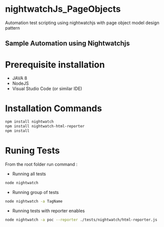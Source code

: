 # nightwatchJs_PageObjects
Automation test scripting using nightwatchjs with page object model design pattern

## Sample Automation using Nightwatchjs

# Prerequisite installation
* JAVA 8
* NodeJS
* Visual Studio Code (or similar IDE)

# Installation Commands
```sh
npm install nightwatch
npm install nightwatch-html-reporter
npm install
```

# Runing Tests

From the root folder run command :
* Running all tests
```sh
node nightwatch
```

* Running group of tests
```sh
node nightwatch -a TagName
```

* Running tests with reporter enables
```sh
node nightwatch -a poc --reporter ./tests/nightwatch/html-reporter.js
```
